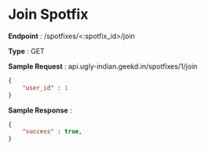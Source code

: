 # Join Spotfix
**Endpoint** : /spotfixes/<:spotfix_id>/join

**Type**	 : GET

**Sample Request** : api.ugly-indian.geekd.in/spotfixes/1/join
```json
{
	"user_id" : 1
}
```

**Sample Response** :
```json
{
	"success" : true,
}
```
